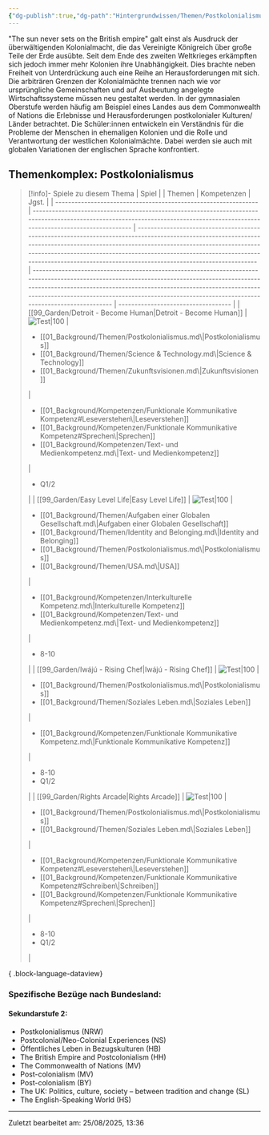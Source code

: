 ```yaml
---
{"dg-publish":true,"dg-path":"Hintergrundwissen/Themen/Postkolonialismus.md","permalink":"/hintergrundwissen/themen/postkolonialismus/","tags":["topic"],"noteIcon":"2"}
---
```


"The sun never sets on the British empire" galt einst als Ausdruck der überwältigenden Kolonialmacht, die das Vereinigte Königreich über große Teile der Erde ausübte. Seit dem Ende des zweiten Weltkrieges erkämpften sich jedoch immer mehr Kolonien ihre Unabhängigkeit. Dies brachte neben Freiheit von Unterdrückung auch eine Reihe an Herausforderungen mit sich. Die arbiträren Grenzen der Kolonialmächte trennen nach wie vor ursprüngliche Gemeinschaften und auf Ausbeutung angelegte Wirtschaftssysteme müssen neu gestaltet werden. In der gymnasialen Oberstufe werden häufig am Beispiel eines Landes aus dem Commonwealth of Nations die Erlebnisse und Herausforderungen postkolonialer Kulturen/ Länder betrachtet. Die Schüler:innen entwickeln ein Verständnis für die Probleme der Menschen in ehemaligen Kolonien und die Rolle und Verantwortung der westlichen Kolonialmächte. Dabei werden sie auch mit globalen Variationen der englischen Sprache konfrontiert. 
## Themenkomplex: Postkolonialismus
>[!info]- Spiele zu diesem Thema
> | Spiel                                                           |                                                                                                                                                                                | Themen                                                                                                                                                                                                                                                                                                                                | Kompetenzen                                                                                                                                                                                                                                                                                                              | Jgst.                               |
> | --------------------------------------------------------------- | ------------------------------------------------------------------------------------------------------------------------------------------------------------------------------ | ------------------------------------------------------------------------------------------------------------------------------------------------------------------------------------------------------------------------------------------------------------------------------------------------------------------------------------- | ------------------------------------------------------------------------------------------------------------------------------------------------------------------------------------------------------------------------------------------------------------------------------------------------------------------------ | ----------------------------------- |
> | [[99_Garden/Detroit - Become Human\|Detroit - Become Human]] | ![Test\|100](https://static.wikia.nocookie.net/detroit-become-human/images/7/72/Detroit_Become_Human_Cover_001.jpg/revision/latest/scale-to-width-down/1200?cb=20190320202942) | <ul><li>[[01_Background/Themen/Postkolonialismus.md\\|Postkolonialismus]]</li><li>[[01_Background/Themen/Science & Technology.md\\|Science & Technology]]</li><li>[[01_Background/Themen/Zukunftsvisionen.md\\|Zukunftsvisionen]]</li></ul>                                                                                           | <ul><li>[[01_Background/Kompetenzen/Funktionale Kommunikative Kompetenz#Leseverstehen\\|Leseverstehen]]</li><li>[[01_Background/Kompetenzen/Funktionale Kommunikative Kompetenz#Sprechen\\|Sprechen]]</li><li>[[01_Background/Kompetenzen/Text- und Medienkompetenz.md\\|Text- und Medienkompetenz]]</li></ul>     | <ul><li>Q1/2</li></ul>              |
> | [[99_Garden/Easy Level Life\|Easy Level Life]]               | ![Test\|100](https://img.itch.zone/aW1hZ2UvNzU0NDYvMzQ5NjA5LmdpZg==/794x1000/2QcqJx.gif)                                                                                       | <ul><li>[[01_Background/Themen/Aufgaben einer Globalen Gesellschaft.md\\|Aufgaben einer Globalen Gesellschaft]]</li><li>[[01_Background/Themen/Identity and Belonging.md\\|Identity and Belonging]]</li><li>[[01_Background/Themen/Postkolonialismus.md\\|Postkolonialismus]]</li><li>[[01_Background/Themen/USA.md\\|USA]]</li></ul> | <ul><li>[[01_Background/Kompetenzen/Interkulturelle Kompetenz.md\\|Interkulturelle Kompetenz]]</li><li>[[01_Background/Kompetenzen/Text- und Medienkompetenz.md\\|Text- und Medienkompetenz]]</li></ul>                                                                                                                  | <ul><li>8-10</li></ul>              |
> | [[99_Garden/Iwájú - Rising Chef\|Iwájú - Rising Chef]]       | ![Test\|100](https://lumiere-a.akamaihd.net/v1/images/p_disneygames_iwa_769_ju_769_risingchef_3089_9faa6f4e.jpeg?region=0,0,540,810)                                           | <ul><li>[[01_Background/Themen/Postkolonialismus.md\\|Postkolonialismus]]</li><li>[[01_Background/Themen/Soziales Leben.md\\|Soziales Leben]]</li></ul>                                                                                                                                                                               | <ul><li>[[01_Background/Kompetenzen/Funktionale Kommunikative Kompetenz.md\\|Funktionale Kommunikative Kompetenz]]</li></ul>                                                                                                                                                                                             | <ul><li>8-10</li><li>Q1/2</li></ul> |
> | [[99_Garden/Rights Arcade\|Rights Arcade]]                   | ![Test\|100](https://play-lh.googleusercontent.com/R8GOr_IrdsCSWBu4PJNfLCqyv-E8H6Imbg2tR0GGRKDGuxMo74PccVo3c4QZJt5Byw=w526-h296-rw)                                            | <ul><li>[[01_Background/Themen/Postkolonialismus.md\\|Postkolonialismus]]</li><li>[[01_Background/Themen/Soziales Leben.md\\|Soziales Leben]]</li></ul>                                                                                                                                                                               | <ul><li>[[01_Background/Kompetenzen/Funktionale Kommunikative Kompetenz#Leseverstehen\\|Leseverstehen]]</li><li>[[01_Background/Kompetenzen/Funktionale Kommunikative Kompetenz#Schreiben\\|Schreiben]]</li><li>[[01_Background/Kompetenzen/Funktionale Kommunikative Kompetenz#Sprechen\\|Sprechen]]</li></ul> | <ul><li>8-10</li><li>Q1/2</li></ul> |
> 
{ .block-language-dataview}
### Spezifische Bezüge nach Bundesland:
#### Sekundarstufe 2:
- Postkolonialismus (NRW)
- Postcolonial/Neo-Colonial Experiences (NS)
- Öffentliches Leben in Bezugskulturen (HB)
- The British Empire and Postcolonialism (HH)
-  The Commonwealth of Nations (MV)
- Post-colonialism (MV)
- Post-colonialism (BY)
- The UK: Politics, culture, society – between tradition and change (SL)
- The English-Speaking World (HS)


---
Zuletzt bearbeitet am: 25/08/2025, 13:36